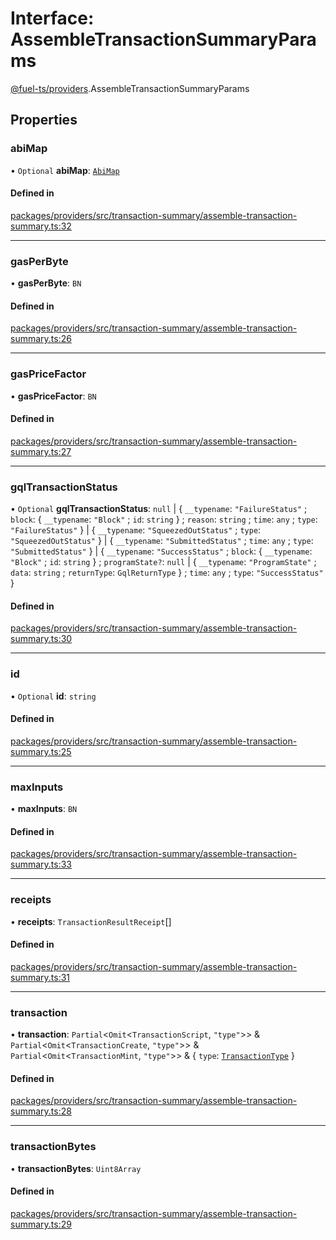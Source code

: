 # Interface: AssembleTransactionSummaryParams

[@fuel-ts/providers](/api/Providers/index.md).AssembleTransactionSummaryParams

## Properties

### abiMap

• `Optional` **abiMap**: [`AbiMap`](/api/Providers/index.md#abimap)

#### Defined in

[packages/providers/src/transaction-summary/assemble-transaction-summary.ts:32](https://github.com/FuelLabs/fuels-ts/blob/38e5593e/packages/providers/src/transaction-summary/assemble-transaction-summary.ts#L32)

___

### gasPerByte

• **gasPerByte**: `BN`

#### Defined in

[packages/providers/src/transaction-summary/assemble-transaction-summary.ts:26](https://github.com/FuelLabs/fuels-ts/blob/38e5593e/packages/providers/src/transaction-summary/assemble-transaction-summary.ts#L26)

___

### gasPriceFactor

• **gasPriceFactor**: `BN`

#### Defined in

[packages/providers/src/transaction-summary/assemble-transaction-summary.ts:27](https://github.com/FuelLabs/fuels-ts/blob/38e5593e/packages/providers/src/transaction-summary/assemble-transaction-summary.ts#L27)

___

### gqlTransactionStatus

• `Optional` **gqlTransactionStatus**: ``null`` \| { `__typename`: ``"FailureStatus"`` ; `block`: { `__typename`: ``"Block"`` ; `id`: `string`  } ; `reason`: `string` ; `time`: `any` ; `type`: ``"FailureStatus"``  } \| { `__typename`: ``"SqueezedOutStatus"`` ; `type`: ``"SqueezedOutStatus"``  } \| { `__typename`: ``"SubmittedStatus"`` ; `time`: `any` ; `type`: ``"SubmittedStatus"``  } \| { `__typename`: ``"SuccessStatus"`` ; `block`: { `__typename`: ``"Block"`` ; `id`: `string`  } ; `programState?`: ``null`` \| { `__typename`: ``"ProgramState"`` ; `data`: `string` ; `returnType`: `GqlReturnType`  } ; `time`: `any` ; `type`: ``"SuccessStatus"``  }

#### Defined in

[packages/providers/src/transaction-summary/assemble-transaction-summary.ts:30](https://github.com/FuelLabs/fuels-ts/blob/38e5593e/packages/providers/src/transaction-summary/assemble-transaction-summary.ts#L30)

___

### id

• `Optional` **id**: `string`

#### Defined in

[packages/providers/src/transaction-summary/assemble-transaction-summary.ts:25](https://github.com/FuelLabs/fuels-ts/blob/38e5593e/packages/providers/src/transaction-summary/assemble-transaction-summary.ts#L25)

___

### maxInputs

• **maxInputs**: `BN`

#### Defined in

[packages/providers/src/transaction-summary/assemble-transaction-summary.ts:33](https://github.com/FuelLabs/fuels-ts/blob/38e5593e/packages/providers/src/transaction-summary/assemble-transaction-summary.ts#L33)

___

### receipts

• **receipts**: `TransactionResultReceipt`[]

#### Defined in

[packages/providers/src/transaction-summary/assemble-transaction-summary.ts:31](https://github.com/FuelLabs/fuels-ts/blob/38e5593e/packages/providers/src/transaction-summary/assemble-transaction-summary.ts#L31)

___

### transaction

• **transaction**: `Partial`&lt;`Omit`&lt;`TransactionScript`, ``"type"``\>\> & `Partial`&lt;`Omit`&lt;`TransactionCreate`, ``"type"``\>\> & `Partial`&lt;`Omit`&lt;`TransactionMint`, ``"type"``\>\> & { `type`: [`TransactionType`](/api/Providers/TransactionType.md)  }

#### Defined in

[packages/providers/src/transaction-summary/assemble-transaction-summary.ts:28](https://github.com/FuelLabs/fuels-ts/blob/38e5593e/packages/providers/src/transaction-summary/assemble-transaction-summary.ts#L28)

___

### transactionBytes

• **transactionBytes**: `Uint8Array`

#### Defined in

[packages/providers/src/transaction-summary/assemble-transaction-summary.ts:29](https://github.com/FuelLabs/fuels-ts/blob/38e5593e/packages/providers/src/transaction-summary/assemble-transaction-summary.ts#L29)
